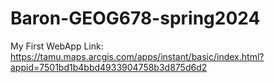 # Baron-GEOG678-spring2024
My First WebApp Link: https://tamu.maps.arcgis.com/apps/instant/basic/index.html?appid=7501bd1b4bbd4933904758b3d875d6d2